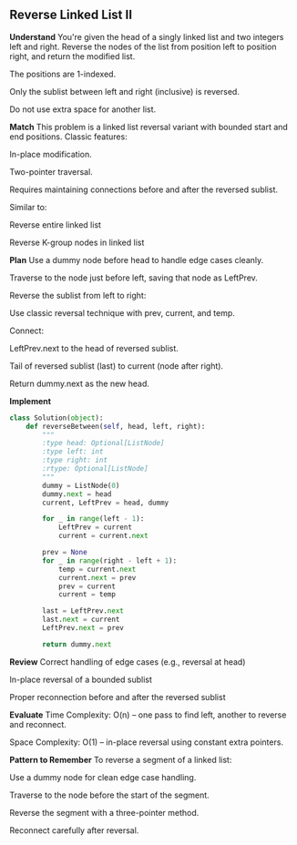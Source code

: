 ## Reverse Linked List II
**Understand**
You're given the head of a singly linked list and two integers left and right. Reverse the nodes of the list from position left to position right, and return the modified list.

The positions are 1-indexed.

Only the sublist between left and right (inclusive) is reversed.

Do not use extra space for another list.

**Match**
This problem is a linked list reversal variant with bounded start and end positions. Classic features:

In-place modification.

Two-pointer traversal.

Requires maintaining connections before and after the reversed sublist.

Similar to:

Reverse entire linked list

Reverse K-group nodes in linked list

**Plan**
Use a dummy node before head to handle edge cases cleanly.

Traverse to the node just before left, saving that node as LeftPrev.

Reverse the sublist from left to right:

Use classic reversal technique with prev, current, and temp.

Connect:

LeftPrev.next to the head of reversed sublist.

Tail of reversed sublist (last) to current (node after right).

Return dummy.next as the new head.

**Implement**
```python
class Solution(object):
    def reverseBetween(self, head, left, right):
        """
        :type head: Optional[ListNode]
        :type left: int
        :type right: int
        :rtype: Optional[ListNode]
        """
        dummy = ListNode(0)
        dummy.next = head
        current, LeftPrev = head, dummy

        for _ in range(left - 1):
            LeftPrev = current
            current = current.next

        prev = None
        for _ in range(right - left + 1):
            temp = current.next
            current.next = prev
            prev = current
            current = temp

        last = LeftPrev.next
        last.next = current
        LeftPrev.next = prev

        return dummy.next
```

**Review**
 Correct handling of edge cases (e.g., reversal at head)

 In-place reversal of a bounded sublist

 Proper reconnection before and after the reversed sublist

 **Evaluate**
Time Complexity: O(n) – one pass to find left, another to reverse and reconnect.

Space Complexity: O(1) – in-place reversal using constant extra pointers.

**Pattern to Remember**
To reverse a segment of a linked list:

Use a dummy node for clean edge case handling.

Traverse to the node before the start of the segment.

Reverse the segment with a three-pointer method.

Reconnect carefully after reversal.

